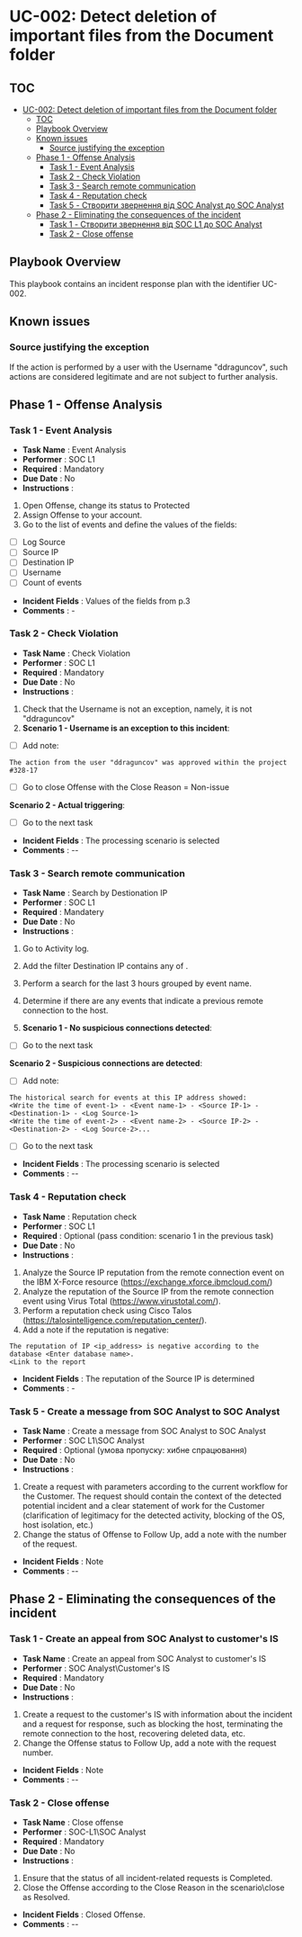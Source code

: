 # UС-002: Detect deletion of important files from the Document folder

## TOC

- [UС-002: Detect deletion of important files from the Document folder](#uс-002-detect-deletion-of-important-files-from-the-document-folder)
  - [TOC](#toc)
  - [Playbook Overview](#playbook-overview)
  - [Known issues](#known-issues)
    - [Source justifying the exception](#source-justifying-the-exception)
  - [Phase 1 - Offense Analysis](#phase-1---offense-analysis)
    - [Task 1 - Event Analysis](#task-1---event-analysis)
    - [Task 2 - Check Violation](#task-2---check-violation)
    - [Task 3 - Search remote communication](#task-3---search-remote-communication)
    - [Task 4 - Reputation check](#task-4---reputation-check)
    - [Task 5 - Створити звернення від SOC Analyst до SOC Analyst](#task-5---створити-звернення-від-soc-analyst-до-soc-analyst)
  - [Phase 2 - Eliminating the consequences of the incident](#phase-2---eliminating-the-consequences-of-the-incident)
    - [Task 1 - Створити звернення від SOC L1 до SOC Analyst](#task-1---створити-звернення-від-soc-l1-до-soc-analyst)
    - [Task 2 - Close offense](#task-2---close-offense)

## Playbook Overview

This playbook contains an incident response plan with the identifier UC-002.

## Known issues

### Source justifying the exception

If the action is performed by a user with the Username "ddraguncov", such actions are considered legitimate and are not subject to further analysis.

## Phase 1 - Offense Analysis

### Task 1 - Event Analysis

- **Task Name** : Event Analysis
- **Performer** : SOC L1
- **Required** : Mandatory
- **Due Date** : No
- **Instructions** :

1. Open Offense, change its status to Protected
2. Assign Offense to your account.
3. Go to the list of events and define the values of the fields:

- [ ] Log Source
- [ ] Source IP
- [ ] Destination IP
- [ ] Username
- [ ] Count of events

* **Incident Fields** : Values of the fields from p.3
* **Comments** : -

### Task 2 - Check Violation

- **Task Name** : Check Violation
- **Performer** : SOC L1
- **Required** : Mandatory
- **Due Date** : No
- **Instructions** :

1.  Check that the Username is not an exception, namely, it is not "ddraguncov"
2.  **Scenario 1 - Username is an exception to this incident**:

- [ ] Add note:

```
The action from the user "ddraguncov" was approved within the project #328-17
```

- [ ] Go to close Offense with the Close Reason = Non-issue

**Scenario 2 - Actual triggering**:

- [ ] Go to the next task

* **Incident Fields** : The processing scenario is selected
* **Comments** : --

### Task 3 - Search remote communication

- **Task Name** : Search by Destionation IP
- **Performer** : SOC L1
- **Required** : Mandatery
- **Due Date** : No
- **Instructions** :

1. Go to Activity log.
2. Add the filter Destination IP contains any of <Specify Destination IP>.
3. Perform a search for the last 3 hours grouped by event name.
4. Determine if there are any events that indicate a previous remote connection to the host.

5. **Scenario 1 - No suspicious connections detected**:

- [ ] Go to the next task

**Scenario 2 - Suspicious connections are detected**:

- [ ] Add note:

```
The historical search for events at this IP address showed:
<Write the time of event-1> - <Event name-1> - <Source IP-1> - <Destination-1> - <Log Source-1>
<Write the time of event-2> - <Event name-2> - <Source IP-2> - <Destination-2> - <Log Source-2>...
```

- [ ] Go to the next task

* **Incident Fields** : The processing scenario is selected
* **Comments** : --

### Task 4 - Reputation check

- **Task Name** : Reputation check
- **Performer** : SOC L1
- **Required** : Optional (pass condition: scenario 1 in the previous task)
- **Due Date** : No
- **Instructions** :

1. Analyze the Source IP reputation from the remote connection event on the IBM X-Force resource (https://exchange.xforce.ibmcloud.com/)
2. Analyze the reputation of the Source IP from the remote connection event using Virus Total (https://www.virustotal.com/).
3. Perform a reputation check using Cisco Talos (https://talosintelligence.com/reputation_center/).
4. Add a note if the reputation is negative:

```
The reputation of IP <ip_address> is negative according to the database <Enter database name>.
<Link to the report
```

- **Incident Fields** : The reputation of the Source IP is determined
- **Comments** : -

### Task 5 - Create a message from SOC Analyst to SOC Analyst

- **Task Name** : Create a message from SOC Analyst to SOC Analyst
- **Performer** : SOC L1\SOC Analyst
- **Required** : Optional (умова пропуску: хибне спрацювання)
- **Due Date** : No
- **Instructions** :

1. Create a request with parameters according to the current workflow for the Customer. The request should contain the context of the detected potential incident and a clear statement of work for the Customer (clarification of legitimacy for the detected activity, blocking of the OS, host isolation, etc.)
2. Change the status of Offense to Follow Up, add a note with the number of the request.

- **Incident Fields** : Note
- **Comments** : --

## Phase 2 - Eliminating the consequences of the incident

### Task 1 - Create an appeal from SOC Analyst to customer's IS

- **Task Name** : Create an appeal from SOC Analyst to customer's IS
- **Performer** : SOC Analyst\Customer's IS
- **Required** : Mandatory
- **Due Date** : No
- **Instructions** :

1. Create a request to the customer's IS with information about the incident and a request for response, such as blocking the host, terminating the remote connection to the host, recovering deleted data, etc.
2. Change the Offense status to Follow Up, add a note with the request number.

- **Incident Fields** : Note
- **Comments** : --

### Task 2 - Close offense

- **Task Name** : Close offense
- **Performer** : SOC-L1\SOC Analyst
- **Required** : Mandatory
- **Due Date** : No
- **Instructions** :

1. Ensure that the status of all incident-related requests is Completed.
2. Close the Offense according to the Close Reason in the scenario\close as Resolved.

- **Incident Fields** : Closed Offense.
- **Comments** : --
